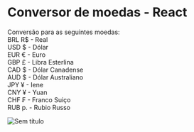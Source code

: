 <h1>Conversor de moedas - React</h1>

Conversão para as seguintes moedas:<br/>
BRL R$ - Real<br/>
USD $ - Dólar<br/>
EUR € - Euro<br/>
GBP £ - Libra Esterlina<br/>
CAD $ - Dólar Canadense<br/>
AUD $ - Dólar Australiano<br/>
JPY ¥ - Iene<br/>
CNY ¥ - Yuan<br/>
CHF ₣ - Franco Suiço<br/>
RUB р. - Rubio Russo<br/>

![Sem título](https://user-images.githubusercontent.com/41700939/78817189-2b3be180-79a9-11ea-969d-7a15e8599dd4.jpg)


